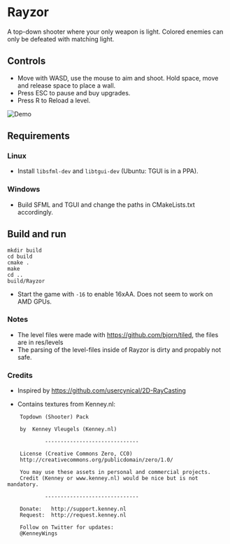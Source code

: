 # Rayzor

A top-down shooter where your only weapon is light. Colored enemies can only be defeated with matching light.

## Controls
* Move with WASD, use the mouse to aim and shoot. Hold space, move and release space to place a wall.
* Press ESC to pause and buy upgrades.
* Press R to Reload a level.

![Demo](rayzor.gif)
## Requirements
### Linux
* Install `libsfml-dev` and `libtgui-dev` (Ubuntu: TGUI is in a PPA).
### Windows
* Build SFML and TGUI and change the paths in CMakeLists.txt accordingly.

## Build and run
```
mkdir build
cd build
cmake .
make
cd ..
build/Rayzor
```
* Start the game with `-16` to enable 16xAA. Does not seem to work on AMD GPUs.
### Notes
* The level files were made with https://github.com/bjorn/tiled, the files are in res/levels
* The parsing of the level-files inside of Rayzor is dirty and propably not safe.

### Credits

* Inspired by https://github.com/usercynical/2D-RayCasting

* Contains textures from Kenney.nl:

````
	Topdown (Shooter) Pack

	by  Kenney Vleugels (Kenney.nl)

			------------------------------

	License (Creative Commons Zero, CC0)
	http://creativecommons.org/publicdomain/zero/1.0/

	You may use these assets in personal and commercial projects.
	Credit (Kenney or www.kenney.nl) would be nice but is not mandatory.

			------------------------------

	Donate:   http://support.kenney.nl
	Request:  http://request.kenney.nl

	Follow on Twitter for updates:
	@KenneyWings
````